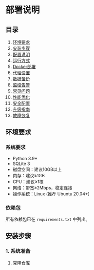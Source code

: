 # 部署说明

## 目录
1. [环境要求](#环境要求)
2. [安装步骤](#安装步骤)
3. [配置说明](#配置说明)
4. [运行方式](#运行方式)
5. [Docker部署](#docker部署)
6. [代理设置](#代理设置)
7. [数据备份](#数据备份)
8. [监控告警](#监控告警)
9. [常见问题](#常见问题)
10. [性能优化](#性能优化)
11. [安全配置](#安全配置)
12. [升级指南](#升级指南)
13. [故障恢复](#故障恢复)

## 环境要求

### 系统要求
- Python 3.9+
- SQLite 3
- 磁盘空间：建议10GB以上
- 内存：建议≥1GB
- CPU：建议≥1核
- 网络：带宽≥2Mbps，稳定连接
- 操作系统：Linux (推荐 Ubuntu 20.04+)

### 依赖包
所有依赖包已在 `requirements.txt` 中列出。

## 安装步骤

### 1. 系统准备

1. 克隆仓库 